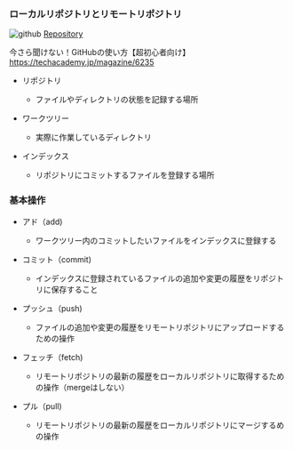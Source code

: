 ### ローカルリポジトリとリモートリポジトリ
![github][image]
[Repository][image]

[image]:
https://techacademy-magazine-cdn.techacademy.jp/wp-content/uploads/2015/10/git_repository_figure.png
今さら聞けない！GitHubの使い方【超初心者向け】
https://techacademy.jp/magazine/6235

- リポジトリ
    - ファイルやディレクトリの状態を記録する場所

- ワークツリー
    - 実際に作業しているディレクトリ

- インデックス
    - リポジトリにコミットするファイルを登録する場所
    
### 基本操作

- アド（add)
    - ワークツリー内のコミットしたいファイルをインデックスに登録する

- コミット（commit)
    - インデックスに登録されているファイルの追加や変更の履歴をリポジトリに保存すること

- プッシュ（push)
    - ファイルの追加や変更の履歴をリモートリポジトリにアップロードするための操作

- フェッチ（fetch)
    - リモートリポジトリの最新の履歴をローカルリポジトリに取得するための操作（mergeはしない）

- プル（pull)
    - リモートリポジトリの最新の履歴をローカルリポジトリにマージするめの操作
